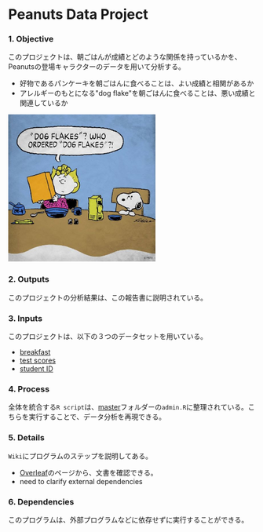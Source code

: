 # Peanuts Data Project

### 1. Objective
このプロジェクトは、朝ごはんが成績とどのような関係を持っているかを、Peanutsの登場キャラクターのデータを用いて分析する。
- 好物であるパンケーキを朝ごはんに食べることは、よい成績と相関があるか
- アレルギーのもとになる"dog flake"を朝ごはんに食べることは、悪い成績と関連しているか

 <img src="00_cover/images/dogflakes.jpg" alt="drawing" width="300"/>

### 2. Outputs
このプロジェクトの分析結果は、この報告書に説明されている。


### 3. Inputs
このプロジェクトは、以下の３つのデータセットを用いている。
- [breakfast](https://github.com/Chishio318/Peanuts-Data-Project/tree/master/02_read/breakfast/docs)
- [test scores](https://github.com/Chishio318/Peanuts-Data-Project/tree/master/02_read/test_scores/docs)
- [student ID](https://github.com/Chishio318/Peanuts-Data-Project/tree/master/02_read/student_id/docs)

### 4. Process
全体を統合する``R script``は、[master](https://github.com/Chishio318/Peanuts-Data-Project/blob/master/01_admin/00_master)フォルダーの``admin.R``に整理されている。こちらを実行することで、データ分析を再現できる。

### 5. Details
``Wiki``にプログラムのステップを説明してある。
- [Overleaf](https://www.overleaf.com/read/sybhtxktnrhj)のページから、文書を確認できる。
- need to clarify external dependencies

### 6. Dependencies
このプログラムは、外部プログラムなどに依存せずに実行することができる。

